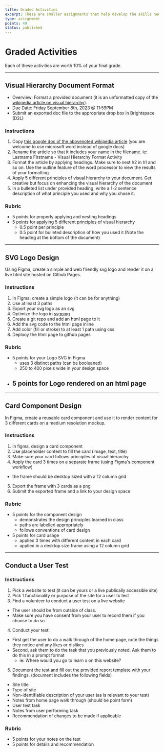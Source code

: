 ```yaml
---
title: Graded Activities
excerpt: These are smaller assignments that help develop the skills needed for success in the assignments
type: assignment
points: 40
status: published
---
```


# Graded Activities

Each of these activities are worth 10% of your final grade.

---

<h2>Visual Hierarchy Document Format</h2>

- Overview: Format a provided document (it is an unformatted copy of the [wikipedia article on visual hierarchy](https://en.wikipedia.org/wiki/Visual_hierarchy)).
- Due Date: Friday September 8th, 2023 @ 11:59PM
- Submit an exported doc file to the appropriate drop box in Brightspace (D2L)

### Instructions

1. Copy [this google doc of the abovenoted wikipedia article](https://docs.google.com/document/d/1BZccKb7_ia6K22nSlclfTY62eP1L2Fo2q6541lSoyIw/edit?usp=sharing) (you are welcome to use microsoft word instead of google docs)
2. Rename the article so that it includes your name in the filename. ie: Lastname Firstname - Visual Hierarchy Format Activity
3. Format the article by applying headings. Make sure to nest h2 in h1 and so on. Use the outline feature of the word processor to view the results of your formatting
4. Apply 5 different principles of visual hierarchy to your document. Get creative but focus on enhancing the visual hierarchy of the document
5. In a bulleted list under provided heading, write a 1-2 sentence description of what principle you used and why you chose it.

### Rubric

- 5 points for properly applying and nesting headings
- 5 points for applying 5 different principles of visual hierarchy
  - 0.5 point per principle
  - 0.5 point for bulleted description of how you used it (Note the heading at the bottom of the document)

---

<h2>SVG Logo Design</h2>

Using Figma, create a simple and web friendly svg logo and render it on a live html site hosted on Github Pages.

### Instructions

1. In Figma, create a simple logo (it can be for anything)
2. Use at least 3 paths
3. Export your svg logo as an svg
4. Optimize the logo in [svgomg](https://jakearchibald.github.io/svgomg/)
5. Create a git repo and add an html page to it
6. Add the svg code to the html page inline
7. Add color (fill or stroke) to at least 1 path using css
8. Deplooy the html page to github pages

### Rubric

- 5 points for your Logo SVG in Figma
  - uses 3 distinct paths (can be booleaned)
  - 250 to 400 pixels wide in your design space
- ## 5 points for Logo rendered on an html page

---

<h2>Card Component Design</h2>

In Figma, create a reusable card component and use it to render content for 3 different cards on a medium resolution mockup.

### Instructions

1. In figma, design a card component
2. Use placeholder content to fill the card (image, text, title)
3. Make sure your card follows principles of visual hierarchy
4. Apply the card 3 times on a separate frame (using Figma's component workflow)

- the frame should be desktop sized with a 12 column grid

5. Export the frame with 3 cards as a png
6. Submit the exported frame and a link to your design space

### Rubric

- 5 points for the component design
  - demonstrates the design principles learned in class
  - paths are labelled appropriately
  - follows conventions of card design
- 5 points for card usage
  - applied 3 times with different content in each card
  - applied in a desktop size frame using a 12 column grid

---

<h2>Conduct a User Test</h2>

### Instructions

1. Pick a website to test (it can be yours or a live publically accessible site)
2. Pick 1 functionality or purpose of the site for a user to test
3. Find a volunteer to conduct a user test on a live website

- The user should be from outside of class.
- Make sure you have consent from your user to record them if you choose to do so.

4. Conduct your test:

- First get the user to do a walk through of the home page, note the things they notice and any likes or dislikes
- Second, ask them to do the task that you previously noted. Ask them to do this in a prompt format
  - ie: Where would you go to learn x on this website?

5. Document the test and fill out the provided report template with your findings. (document includes the following fields)

- Site title
- Type of site
- Non-identifiable description of your user (as is relevant to your test)
- Notes from home page walk through (should be point form)
- User test task
- Notes from user performing task
- Recommendation of changes to be made if applicable

### Rubric

- 5 points for your notes on the test
- 5 points for details and recommendation
